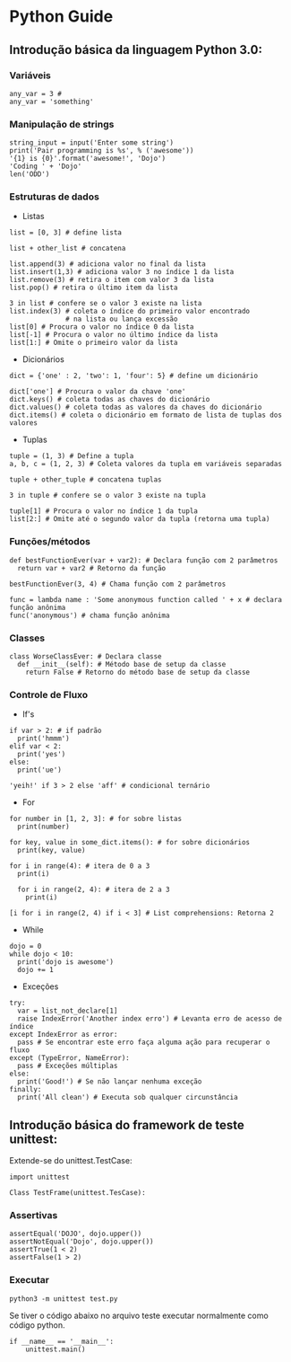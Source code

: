# Python Guide

## Introdução básica da linguagem Python 3.0:

### Variáveis

```
any_var = 3 #
any_var = 'something'
```

### Manipulação de strings

```
string_input = input('Enter some string')
print('Pair programming is %s', % ('awesome'))
'{1} is {0}'.format('awesome!', 'Dojo')
'Coding ' + 'Dojo'
len('ODD')
```

### Estruturas de dados

- Listas

```
list = [0, 3] # define lista

list + other_list # concatena

list.append(3) # adiciona valor no final da lista
list.insert(1,3) # adiciona valor 3 no índice 1 da lista
list.remove(3) # retira o item com valor 3 da lista
list.pop() # retira o último item da lista

3 in list # confere se o valor 3 existe na lista
list.index(3) # coleta o índice do primeiro valor encontrado           
              # na lista ou lança excessão
list[0] # Procura o valor no índice 0 da lista
list[-1] # Procura o valor no último índice da lista
list[1:] # Omite o primeiro valor da lista
```

- Dicionários

```
dict = {'one' : 2, 'two': 1, 'four': 5} # define um dicionário

dict['one'] # Procura o valor da chave 'one'
dict.keys() # coleta todas as chaves do dicionário
dict.values() # coleta todas as valores da chaves do dicionário
dict.items() # coleta o dicionário em formato de lista de tuplas dos valores
```

- Tuplas

```
tuple = (1, 3) # Define a tupla
a, b, c = (1, 2, 3) # Coleta valores da tupla em variáveis separadas

tuple + other_tuple # concatena tuplas

3 in tuple # confere se o valor 3 existe na tupla

tuple[1] # Procura o valor no índice 1 da tupla
list[2:] # Omite até o segundo valor da tupla (retorna uma tupla)
```

### Funções/métodos

```
def bestFunctionEver(var + var2): # Declara função com 2 parâmetros
  return var + var2 # Retorno da função

bestFunctionEver(3, 4) # Chama função com 2 parâmetros

func = lambda name : 'Some anonymous function called ' + x # declara função anônima
func('anonymous') # chama função anônima
```

### Classes

```
class WorseClassEver: # Declara classe
  def __init__(self): # Método base de setup da classe
    return False # Retorno do método base de setup da classe
```

### Controle de Fluxo

- If's

```
if var > 2: # if padrão
  print('hmmm')
elif var < 2:
  print('yes')
else:
  print('ue')

'yeih!' if 3 > 2 else 'aff' # condicional ternário
```

- For

```
for number in [1, 2, 3]: # for sobre listas
  print(number)

for key, value in some_dict.items(): # for sobre dicionários
  print(key, value)

for i in range(4): # itera de 0 a 3
  print(i)

  for i in range(2, 4): # itera de 2 a 3
    print(i)

[i for i in range(2, 4) if i < 3] # List comprehensions: Retorna 2
```

- While

```
dojo = 0
while dojo < 10:
  print('dojo is awesome')
  dojo += 1
```

- Exceções

```
try:
  var = list_not_declare[1]
  raise IndexError('Another index erro') # Levanta erro de acesso de índice
except IndexError as error:
  pass # Se encontrar este erro faça alguma ação para recuperar o fluxo
except (TypeError, NameError):
  pass # Exceções múltiplas
else:
  print('Good!') # Se não lançar nenhuma exceção
finally:
  print('All clean') # Executa sob qualquer circunstância
```

## Introdução básica do framework de teste unittest:

Extende-se do unittest.TestCase:

```
import unittest

Class TestFrame(unittest.TesCase):
```

### Assertivas

```
assertEqual('DOJO', dojo.upper())
assertNotEqual('Dojo', dojo.upper())
assertTrue(1 < 2)
assertFalse(1 > 2)
```

### Executar

```
python3 -m unittest test.py
```

Se tiver o código abaixo no arquivo teste executar normalmente como código python.

```
if __name__ == '__main__':
    unittest.main()
```
